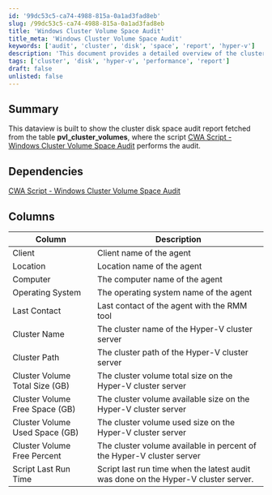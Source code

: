 ```yaml
---
id: '99dc53c5-ca74-4988-815a-0a1ad3fad8eb'
slug: /99dc53c5-ca74-4988-815a-0a1ad3fad8eb
title: 'Windows Cluster Volume Space Audit'
title_meta: 'Windows Cluster Volume Space Audit'
keywords: ['audit', 'cluster', 'disk', 'space', 'report', 'hyper-v']
description: 'This document provides a detailed overview of the cluster disk space audit report generated from the pvl_cluster_volumes table. It includes information on the client, location, computer, operating system, and various metrics related to cluster volume sizes and usage, as well as dependencies on the relevant CWA script.'
tags: ['cluster', 'disk', 'hyper-v', 'performance', 'report']
draft: false
unlisted: false
---
```


## Summary

This dataview is built to show the cluster disk space audit report fetched from the table **pvl_cluster_volumes**, where the script [CWA Script - Windows Cluster Volume Space Audit](/docs/cbd9495c-f2a7-44f1-9f84-55cfa1ac1490) performs the audit.

## Dependencies

[CWA Script - Windows Cluster Volume Space Audit](/docs/cbd9495c-f2a7-44f1-9f84-55cfa1ac1490)

## Columns

| Column                                   | Description                                                               |
|------------------------------------------|---------------------------------------------------------------------------|
| Client                                   | Client name of the agent                                                  |
| Location                                 | Location name of the agent                                               |
| Computer                                 | The computer name of the agent                                           |
| Operating System                         | The operating system name of the agent                                   |
| Last Contact                             | Last contact of the agent with the RMM tool                             |
| Cluster Name                             | The cluster name of the Hyper-V cluster server                           |
| Cluster Path                             | The cluster path of the Hyper-V cluster server                           |
| Cluster Volume Total Size (GB)          | The cluster volume total size on the Hyper-V cluster server              |
| Cluster Volume Free Space (GB)          | The cluster volume available size on the Hyper-V cluster server          |
| Cluster Volume Used Space (GB)          | The cluster volume used size on the Hyper-V cluster server               |
| Cluster Volume Free Percent              | The cluster volume available in percent of the Hyper-V cluster server    |
| Script Last Run Time                     | Script last run time when the latest audit was done on the Hyper-V cluster server. |


